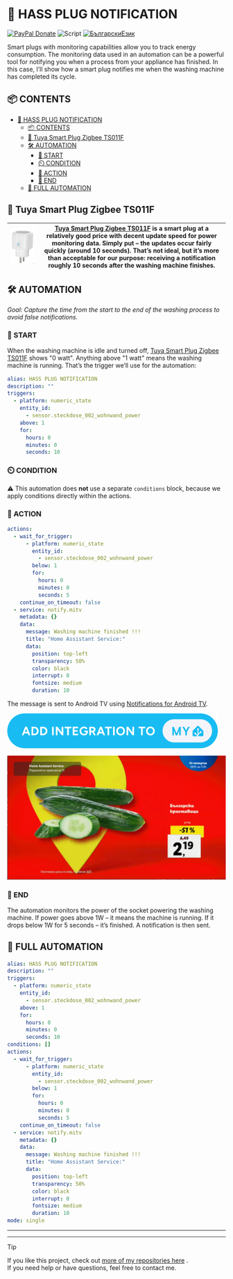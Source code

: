 # 📣 HASS PLUG NOTIFICATION
[![PayPal Donate](https://img.shields.io/badge/PayPal-Donate-blue?logo=paypal)](https://www.paypal.com/donate/?hosted_button_id=AAWFZVF2XCP5A)  ![Script](https://img.shields.io/badge/logo-yaml-green?logo=yaml)  [![БългарскиЕзик](https://img.shields.io/badge/Български-Език-green?logo=translate&labelColor=gray&style=flat-square&link=https://example.com/bg)](BG.md)  

Smart plugs with monitoring capabilities allow you to track energy consumption. The monitoring data used in an automation can be a powerful tool for notifying you when a process from your appliance has finished. In this case, I’ll show how a smart plug notifies me when the washing machine has completed its cycle.

## 📦 CONTENTS

- [📣 HASS PLUG NOTIFICATION](#-hass-plug-notification)
	- [📦 CONTENTS](#-contents)
	- [🚀 Tuya Smart Plug Zigbee TS011F](#-tuya-smart-plug-zigbee-ts011f)
	- [🛠️ AUTOMATION](#️-automation)
		- [🔌 START](#-start)
		- [⏲️ CONDITION](#️-condition)
		- [📲 ACTION](#-action)
		- [📳 END](#-end)
	- [🧾 FULL AUTOMATION](#-full-automation)

## 🚀 Tuya Smart Plug Zigbee TS011F

| ![plug](/img/tuya_smart_plug.png) | [Tuya Smart Plug Zigbee TS011F][plug] is a smart plug at a relatively good price with decent update speed for power monitoring data. Simply put – the updates occur fairly quickly (around 10 seconds). That’s not ideal, but it’s more than acceptable for our purpose: receiving a notification roughly 10 seconds after the washing machine finishes. |
|----|----|

## 🛠️ AUTOMATION  
*Goal: Capture the time from the start to the end of the washing process to avoid false notifications.*

### 🔌 START  
When the washing machine is idle and turned off, [Tuya Smart Plug Zigbee TS011F][plug] shows "0 watt". Anything above "1 watt" means the washing machine is running. That’s the trigger we’ll use for the automation:

```yaml
alias: HASS PLUG NOTIFICATION
description: ""
triggers:
  - platform: numeric_state
	entity_id:
	  - sensor.steckdose_002_wohnwand_power
	above: 1
	for:
	  hours: 0
	  minutes: 0
	  seconds: 10
```

### ⏲️ CONDITION

⚠️ This automation does **not** use a separate `conditions` block, because we apply conditions directly within the actions.

### 📲 ACTION  

```yaml
actions:
  - wait_for_trigger:
	  - platform: numeric_state
		entity_id:
		  - sensor.steckdose_002_wohnwand_power
		below: 1
		for:
		  hours: 0
		  minutes: 0
		  seconds: 5
	continue_on_timeout: false
  - service: notify.mitv
	metadata: {}
	data:
	  message: Washing machine finished !!!
	  title: "Home Assistant Service:"
	  data:
		position: top-left
		transparency: 50%
		color: black
		interrupt: 0
		fontsize: medium
		duration: 10
```

The message is sent to Android TV using [Notifications for Android TV](https://www.home-assistant.io/integrations/nfandroidtv/).  

[![ADD Integrations](/img/button%20ADD%20INTEGRATION%20TO.svg)](https://my.home-assistant.io/redirect/config_flow_start?domain=nfandroidtv)

![notifications](/img/notifications.png)

### 📳 END  

The automation monitors the power of the socket powering the washing machine. If power goes above 1W – it means the machine is running. If it drops below 1W for 5 seconds – it’s finished. A notification is then sent.

## 🧾 FULL AUTOMATION

```yaml
alias: HASS PLUG NOTIFICATION
description: ""
triggers:
  - platform: numeric_state
	entity_id:
	  - sensor.steckdose_002_wohnwand_power
	above: 1
	for:
	  hours: 0
	  minutes: 0
	  seconds: 10
conditions: []
actions:
  - wait_for_trigger:
	  - platform: numeric_state
		entity_id:
		  - sensor.steckdose_002_wohnwand_power
		below: 1
		for:
		  hours: 0
		  minutes: 0
		  seconds: 5
	continue_on_timeout: false
  - service: notify.mitv
	metadata: {}
	data:
	  message: Washing machine finished !!!
	  title: "Home Assistant Service:"
	  data:
		position: top-left
		transparency: 50%
		color: black
		interrupt: 0
		fontsize: medium
		duration: 10
mode: single
```

---
---
> [!TIP]
> If you like this project, check out [more of my repositories here](https://github.com/Bacard1?tab=repositories) .<br>
> If you need help or have questions, feel free to contact me.


[plug]: https://de.aliexpress.com/item/1005007060134011.html